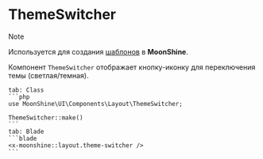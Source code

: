 # ThemeSwitcher

> [!NOTE]
> Используется для создания [шаблонов](/docs/{{version}}/appearance/layout) в **MoonShine**.

Компонент `ThemeSwitcher` отображает кнопку-иконку для переключения темы (светлая/темная).

~~~tabs
tab: Class
```php
use MoonShine\UI\Components\Layout\ThemeSwitcher;

ThemeSwitcher::make()
```
tab: Blade
```blade
<x-moonshine::layout.theme-switcher />
```
~~~
